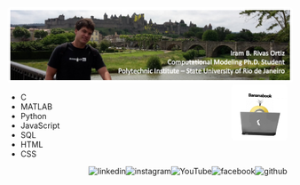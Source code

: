 <!-- banner -->
<img alt="banner" src="banner.jpg" style="border: 5px solid white; border-radius: 5px"/>

<!-- Skills -->
<img align="right" alt="image" src="img.jpg" width="100" height="100" style="border-radius: 5px" />

  - C 
  - MATLAB
  - Python       
  - JavaScript
  - SQL        
  - HTML          
  - CSS

<!--Link Contacts -->
[<img align="right" src='https://cdn.jsdelivr.net/npm/simple-icons@3.0.1/icons/github.svg' alt='github' height='40'>](https://github.com/ibrivasortiz92) 
[<img align="right" src='https://cdn.jsdelivr.net/npm/simple-icons@3.0.1/icons/facebook.svg' alt='facebook' height='40'>](https://www.https://www.facebook.com/iram.rivasortiz.3/) 
[<img align="right" src='https://cdn.jsdelivr.net/npm/simple-icons@3.0.1/icons/youtube.svg' alt='YouTube' height='40'>](https://www.https://www.youtube.com/channel/UCxWx0QV0uOJ63UB5vbuul4A)
[<img align="right" src='https://cdn.jsdelivr.net/npm/simple-icons@3.0.1/icons/instagram.svg' alt='instagram' height='40'>](https://www.instagram.com/ibrivasortiz92/)
[<img align="right" src='https://cdn.jsdelivr.net/npm/simple-icons@3.0.1/icons/linkedin.svg' alt='linkedin' height='40'>](https://www.https://www.linkedin.com/in/iram-b-rivas-ortiz-596019183/)
